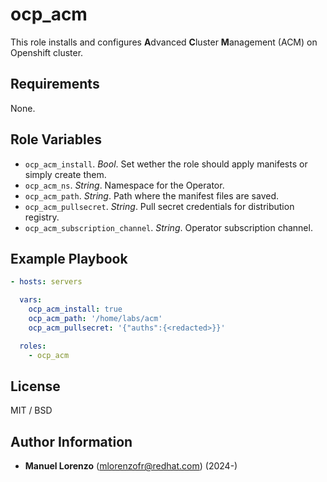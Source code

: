 # ocp_acm
This role installs and configures **A**dvanced **C**luster **M**anagement (ACM) on Openshift cluster.

## Requirements
None.

## Role Variables
* `ocp_acm_install`. _Bool_. Set wether the role should apply manifests or simply create them.
* `ocp_acm_ns`. _String_. Namespace for the Operator.
* `ocp_acm_path`. _String_. Path where the manifest files are saved.
* `ocp_acm_pullsecret`. _String_. Pull secret credentials for distribution registry.
* `ocp_acm_subscription_channel`. _String_. Operator subscription channel.

## Example Playbook
```yaml
- hosts: servers

  vars:
    ocp_acm_install: true
    ocp_acm_path: '/home/labs/acm'
    ocp_acm_pullsecret: '{"auths":{<redacted>}}'

  roles:
    - ocp_acm
```

## License
MIT / BSD

## Author Information
 - **Manuel Lorenzo** (mlorenzofr@redhat.com) (2024-)

